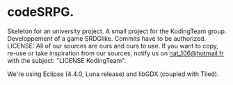 # codeSRPG.
Skeleton for an university project.
A small project for the KodingTeam group.
Developpement of a game SRDGlike.
Commits have to be authorized.
LICENSE:
All of our sources are ours and ours to use.
If you want to copy, re-use or take inspiration from our sources, 
notify us on nat_106@hotmail.fr with the subject: "LICENSE KodingTeam".

We're using Eclipse (4.4.0, Luna release) and libGDX (coupled with 
Tiled).
